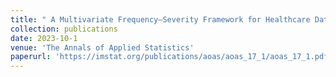 ```yaml
---
title: " A Multivariate Frequency–Severity Framework for Healthcare Data Breaches"
collection: publications
date: 2023-10-1
venue: 'The Annals of Applied Statistics'
paperurl: 'https://imstat.org/publications/aoas/aoas_17_1/aoas_17_1.pdf#page=38'
---
```

